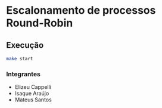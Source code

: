 # Escalonamento de processos Round-Robin

## Execução
```bash
make start
```

### Integrantes

- Elizeu Cappelli
- Isaque Araújo
- Mateus Santos